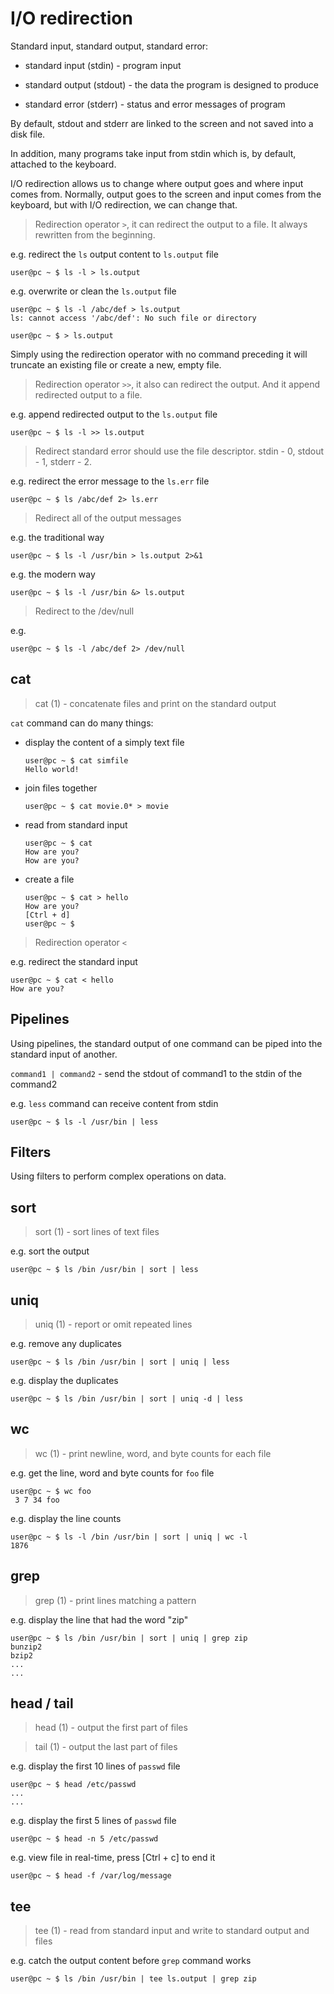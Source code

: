 # I/O redirection

Standard input, standard output, standard error:

- standard input (stdin) - program input

- standard output (stdout) - the data the program is designed to produce

- standard error (stderr) - status and error messages of program

By default, stdout and stderr are linked to the screen and not saved into a disk file.

In addition, many programs take input from stdin which is, by default, attached to the keyboard.

I/O redirection allows us to change where output goes and where input comes from. Normally, output goes to the screen and input comes from the keyboard, but with I/O redirection, we can change that.

> Redirection operator `>`, it can redirect the output to a file. It always rewritten from the beginning.

e.g. redirect the `ls` output content to `ls.output` file

```
user@pc ~ $ ls -l > ls.output
```

e.g. overwrite or clean the `ls.output` file

```
user@pc ~ $ ls -l /abc/def > ls.output
ls: cannot access '/abc/def': No such file or directory

user@pc ~ $ > ls.output
```

Simply using the redirection operator with no command preceding it will truncate an existing file or create a new, empty file.

> Redirection operator `>>`, it also can redirect the output. And it append redirected output to a file.

e.g. append redirected output to the `ls.output` file

```
user@pc ~ $ ls -l >> ls.output
```

> Redirect standard error should use the file descriptor. stdin - 0, stdout - 1, stderr - 2.

e.g. redirect the error message to the `ls.err` file

```
user@pc ~ $ ls /abc/def 2> ls.err
```

> Redirect all of the output messages

e.g. the traditional way

```
user@pc ~ $ ls -l /usr/bin > ls.output 2>&1
```

e.g. the modern way

```
user@pc ~ $ ls -l /usr/bin &> ls.output
```

> Redirect to the /dev/null

e.g.

```
user@pc ~ $ ls -l /abc/def 2> /dev/null
```

## cat

> cat (1) - concatenate files and print on the standard output

`cat` command can do many things:

- display the content of a simply text file

  ```
  user@pc ~ $ cat simfile
  Hello world!
  ```

- join files together

  ```
  user@pc ~ $ cat movie.0* > movie
  ```

- read from standard input

  ```
  user@pc ~ $ cat
  How are you?
  How are you?
  ```

- create a file

  ```
  user@pc ~ $ cat > hello
  How are you?
  [Ctrl + d]
  user@pc ~ $
  ```

> Redirection operator `<`

e.g. redirect the standard input

```
user@pc ~ $ cat < hello
How are you?
```

## Pipelines

Using pipelines, the standard output of one command can be piped into the standard input of another.

`command1 | command2` - send the stdout of command1 to the stdin of the command2

e.g. `less` command can receive content from stdin

```
user@pc ~ $ ls -l /usr/bin | less
```

## Filters

Using filters to perform complex operations on data.

## sort

> sort (1) - sort lines of text files

e.g. sort the output

```
user@pc ~ $ ls /bin /usr/bin | sort | less
```

## uniq

> uniq (1) - report or omit repeated lines

e.g. remove any duplicates

```
user@pc ~ $ ls /bin /usr/bin | sort | uniq | less
```

e.g. display the duplicates

```
user@pc ~ $ ls /bin /usr/bin | sort | uniq -d | less
```

## wc

> wc (1) - print newline, word, and byte counts for each file

e.g. get the line, word and byte counts for `foo` file

```
user@pc ~ $ wc foo
 3 7 34 foo
```

e.g. display the line counts

```
user@pc ~ $ ls -l /bin /usr/bin | sort | uniq | wc -l
1876
```

## grep

> grep (1) - print lines matching a pattern

e.g. display the line that had the word "zip"

```
user@pc ~ $ ls /bin /usr/bin | sort | uniq | grep zip
bunzip2
bzip2
...
...
```

## head / tail

> head (1) - output the first part of files

> tail (1) - output the last part of files

e.g. display the first 10 lines of `passwd` file

```
user@pc ~ $ head /etc/passwd
...
...
```

e.g. display the first 5 lines of `passwd` file

```
user@pc ~ $ head -n 5 /etc/passwd
```

e.g. view file in real-time, press [Ctrl + c] to end it

```
user@pc ~ $ head -f /var/log/message
```

## tee

> tee (1) - read from standard input and write to standard output and files

e.g. catch the output content before `grep` command works

```
user@pc ~ $ ls /bin /usr/bin | tee ls.output | grep zip
```
